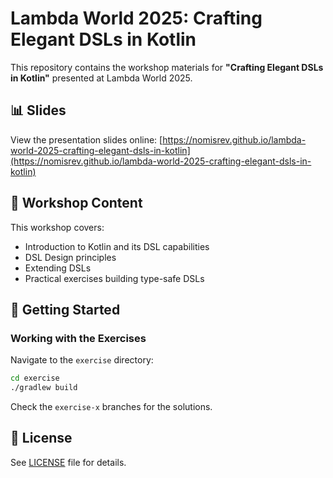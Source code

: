 # Lambda World 2025: Crafting Elegant DSLs in Kotlin

This repository contains the workshop materials for **"Crafting Elegant DSLs in Kotlin"** presented at Lambda World 2025.

## 📊 Slides

View the presentation slides online: [https://nomisrev.github.io/lambda-world-2025-crafting-elegant-dsls-in-kotlin](https://nomisrev.github.io/lambda-world-2025-crafting-elegant-dsls-in-kotlin)

## 📝 Workshop Content

This workshop covers:
- Introduction to Kotlin and its DSL capabilities
- DSL Design principles
- Extending DSLs
- Practical exercises building type-safe DSLs

## 🚀 Getting Started
### Working with the Exercises

Navigate to the `exercise` directory:

```bash
cd exercise
./gradlew build
```

Check the `exercise-x` branches for the solutions.

## 📄 License

See [LICENSE](LICENSE) file for details.
